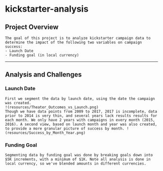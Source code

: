 # kickstarter-analysis
## Project Overview
    The goal of this project is to analyze kickstarter campaign data to determine the impact of the following two variables on campaign success:
    - Launch Date
    - Funding goal (in local currency)
---
## Analysis and Challenges
### Launch Date
    First we segment the data by launch date, using the date the campaign was created. 
    !(resources/Theater_Outcomes_vs_Launch.png)
    Though we have data points from 2009 to 2017, 2017 is incomplete, data prior to 2014 is very thin, and several years lack results results for each month. We only have 2 years with campaigns in every month (2015, 2016). A second view, based on launch month and year was also created, to provide a more granular picture of success by month. !(resources/Success_by_Month_Year.png)
    


### Funding Goal
    Segmenting data by funding goal was done by breaking goals down into $5K increments, with a minimum of $1K. Note all analysis is done in local currency, so we've blended amounts in different currencies.

